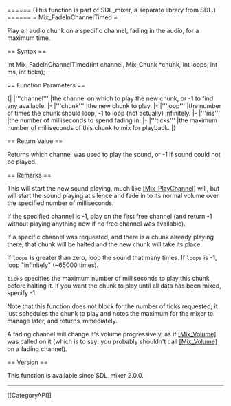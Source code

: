 ====== (This function is part of SDL_mixer, a separate library from SDL.) ======
= Mix_FadeInChannelTimed =

Play an audio chunk on a specific channel, fading in the audio, for a maximum time.

== Syntax ==

<syntaxhighlight lang='c'>
int Mix_FadeInChannelTimed(int channel, Mix_Chunk *chunk, int loops, int ms, int ticks);
</syntaxhighlight>

== Function Parameters ==

{|
|'''channel'''
|the channel on which to play the new chunk, or -1 to find any available.
|-
|'''chunk'''
|the new chunk to play.
|-
|'''loop'''
|the number of times the chunk should loop, -1 to loop (not actually) infinitely.
|-
|'''ms'''
|the number of milliseconds to spend fading in.
|-
|'''ticks'''
|the maximum number of milliseconds of this chunk to mix for playback.
|}

== Return Value ==

Returns which channel was used to play the sound, or -1 if sound could not
be played.

== Remarks ==

This will start the new sound playing, much like [[Mix_PlayChannel]]()
will, but will start the sound playing at silence and fade in to its normal
volume over the specified number of milliseconds.

If the specified channel is -1, play on the first free channel (and return
-1 without playing anything new if no free channel was available).

If a specific channel was requested, and there is a chunk already playing
there, that chunk will be halted and the new chunk will take its place.

If <code>loops</code> is greater than zero, loop the sound that many times.
If <code>loops</code> is -1, loop "infinitely" (~65000 times).

<code>ticks</code> specifies the maximum number of milliseconds to play
this chunk before halting it. If you want the chunk to play until all data
has been mixed, specify -1.

Note that this function does not block for the number of ticks requested;
it just schedules the chunk to play and notes the maximum for the mixer to
manage later, and returns immediately.

A fading channel will change it's volume progressively, as if
[[Mix_Volume]]() was called on it (which is to say: you probably shouldn't
call [[Mix_Volume]]() on a fading channel).

== Version ==

This function is available since SDL_mixer 2.0.0.

----
[[CategoryAPI]]


